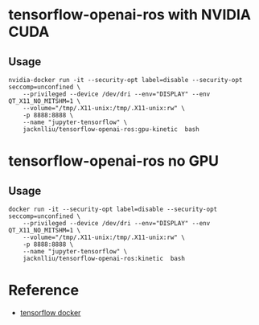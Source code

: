 # tensorflow-openai-ros with NVIDIA CUDA

## Usage
```
nvidia-docker run -it --security-opt label=disable --security-opt seccomp=unconfined \
    --privileged --device /dev/dri --env="DISPLAY" --env QT_X11_NO_MITSHM=1 \
    --volume="/tmp/.X11-unix:/tmp/.X11-unix:rw" \
    -p 8888:8888 \
    --name "jupyter-tensorflow" \
    jacknlliu/tensorflow-openai-ros:gpu-kinetic  bash
```

# tensorflow-openai-ros no GPU

## Usage
```
docker run -it --security-opt label=disable --security-opt seccomp=unconfined \
    --privileged --device /dev/dri --env="DISPLAY" --env QT_X11_NO_MITSHM=1 \
    --volume="/tmp/.X11-unix:/tmp/.X11-unix:rw" \
    -p 8888:8888 \
    --name "jupyter-tensorflow" \
    jacknlliu/tensorflow-openai-ros:kinetic  bash
```

# Reference
- [tensorflow docker](https://github.com/tensorflow/tensorflow/tree/master/tensorflow/tools/docker)
